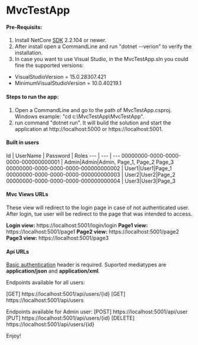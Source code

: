 # MvcTestApp

#### Pre-Requisits:

1. Install NetCore [SDK](https://dotnet.microsoft.com/download) 2.2.104 or newer.
2. After install open a CommandLine and run "dotnet --verion" to verify the installation.
3. In case you want to use Visual Studio, in the MvcTestApp.sln you could fine the supported versions:
 - VisualStudioVersion = 15.0.28307.421
 - MinimumVisualStudioVersion = 10.0.40219.1

#### Steps to run the app:
1. Open a CommandLine and go to the path of MvcTestApp.csproj. Windows example: "cd c:\MvcTestApp\MvcTestApp".
2. run command "dotnet run". It will build the solution and start the application at http://localhost:5000 or https://localhost:5001.

#### Built in users

Id | UserName | Password | Roles
--- | --- | ---
00000000-0000-0000-0000-000000000001 | Admin|Admin|Admin, Page_1, Page_2 Page_3
00000000-0000-0000-0000-000000000002 | User1|User1|Page_1
00000000-0000-0000-0000-000000000003 | User2|User2|Page_2
00000000-0000-0000-0000-000000000004 | User3|User3|Page_3

#### Mvc Views URLs

These view will redirect to the login page in case of not authenticated user. After login, tue user will be redirect to the page that was intended to access.

**Login view:** https://localhost:5001/login/login
**Page1 view:** https://localhost:5001/page1
**Page2 view:** https://localhost:5001/page2
**Page3 view:** https://localhost:5001/page3

#### Api URLs

[Basic authentication](https://developer.mozilla.org/es/docs/Web/HTTP/Headers/Authorization) header is required.
Suported mediatypes are **application/json** and **application/xml**.

Endpoints available for all users:

[GET] https://localhost:5001/api/users/{id}
[GET] https://localhost:5001/api/users

Endpoints available for Admin user:
[POST] https://localhost:5001/api/user
[PUT] https://localhost:5001/api/users/{id}
[DELETE] https://localhost:5001/api/users/{id}

Enjoy!

